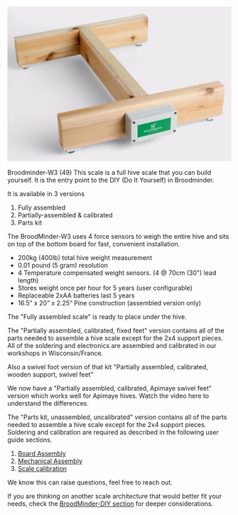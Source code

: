 <div style="text-align:center;"><img src="../assets/30_sensors.assets/device_w3.jpg"></div>


Broodminder-W3 (49)
This scale is a full hive scale that you can build yourself. It is the entry point to the DIY (Do It Yourself) in Broodminder. 

It is available in 3 versions

1. Fully assembled
2. Partially-assembled & calibrated
3. Parts kit


The BroodMinder-W3 uses 4 force sensors to weigh the entire hive and sits on top of the bottom board for fast, convenient installation.

- 200kg (400lb) total hive weight measurement
- 0.01 pound (5 gram) resolution
- 4 Temperature compensated weight sensors. (4 @ 70cm (30") lead length)
- Stores weight once per hour for 5 years (user configurable)
- Replaceable 2xAA batteries last 5 years
- 16.5” x 20” x 2.25” Pine construction (assembled version only)


The "Fully assembled scale" is ready to place under the hive.

The "Partially assembled, calibrated, fixed feet" version contains all of the parts needed to assemble a hive scale except for the 2x4 support pieces. All of the soldering and electronics are assembled and calibrated in our workshops in Wisconsin/France.

Also a swivel foot version of that kit "Partially assembled, calibrated, wooden support, swivel feet" 

We now have a "Partially assembled, calibrated, Apimaye swivel feet" version which works well for Apimaye hives. Watch the video here to understand the differences.

The "Parts kit, unassembled, uncalibrated" version contains all of the parts needed to assemble a hive scale except for the 2x4 support pieces. Soldering and calibration are required as described in the following user guide sections. 

1. [Board Assembly](./33a_sensors_W3_boardAssembly.md)
2. [Mechanical Assembly](./33b_sensors_W3_assembly.md)
3. [Scale calibration](./33c_sensors_W3_calibration.md)

We know this can raise questions, feel free to reach out.


If you are thinking on another scale architecture that would better fit your needs, check the [BroodMinder-DIY section](./36_sensors_DIY_intro.md) for deeper considerations. 